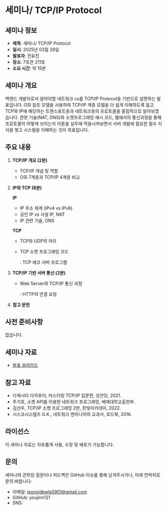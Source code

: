 # 세미나/ TCP/IP Protocol

## 세미나 정보

- **제목**: 세미나/ TCP/IP Protocol
- **일시**: 2025년 03월 26일
- **발표자**: 전유진
- **장소**: 7호관 211호
- **소요 시간**: 약 15분

## 세미나 개요

백엔드 개발자로서 알아야할 네트워크 cs를 TCP/IP Protocol을 기반으로 설명하는 발표입니다. OSI 참조 모델을 사용하여 TCP/IP 계층 모델을 더 쉽게 이해하도록 돕고 TCP와 IP에 해당하는 트랜스포트층과 네트워크층의 프로토콜을 중점적으로 알아보겠습니다. 관련 기술(NAT, DNS)와 소켓프로그래밍 예시 코드, 웹에서의 통신과정을 통해 프로토콜이 어떻게 쓰이는지 이론을 실무에 적용시켜보면서 서버 개발에 필요한 필수 지식을 쌓고 시스템을 이해하는 것이 목표입니다.

## 주요 내용

1. **TCP/IP 개요 (2분)**
   - TCP/IP 개념 및 역할
   - OSI 7계층과 TCP/IP 4계층 비교

2. **IP와 TCP (8분)**
   
     **IP**
   - IP 주소 체계 (IPv4 vs IPv6)
   - 공인 IP vs 사설 IP, NAT
   - IP 관련 기술, DNS
  
    **TCP**
   - TCP와 UDP의 차이
   - TCP 소켓 프로그래밍 코드
   
     : TCP 에코 서버 프로그램

3. **TCP/IP 기반 서버 통신 (2분)**
   - Web Server와 TCP/IP 통신 과정
   
     : HTTP의 연결 요청

4. **참고 문헌**

   
## 사전 준비사항

없습니다.

## 세미나 자료

- [발표 슬라이드](https://github.com/youjinn121/gdg-inu-seminar/blob/main/monthly/backend/2025-03/TCP_IP/TCP_IP.pdf)

## 참고 자료

- 다케시타 다카후미, 마스터링 TCP/IP 입문편, 성안당, 2021.
- 주기호, 소켓 API를 이용한 네트워크 프로그래밍, 배재대학교출판부.
- 김선우, TCP/IP 소켓 프로그래밍 2판, 한빛아카데미, 2022.
- 시스코시스템즈 G.K., 네트워크 엔지니어의 교과서, 로드북, 2016.

## 라이선스

이 세미나 자료는 자유롭게 사용, 수정 및 배포가 가능합니다.

## 문의

세미나와 관련된 질문이나 피드백은 GitHub 이슈를 통해 남겨주시거나, 아래 연락처로 문의 바랍니다:

- 이메일: jeonyjdbwls0901@gmail.com
- GitHub: youjinn121
- SNS:
